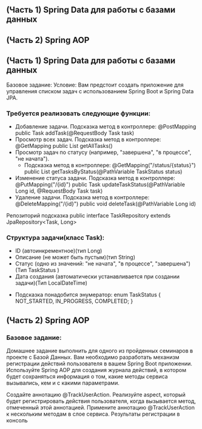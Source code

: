 ## (Часть 1) Spring Data для работы с базами данных
## (Часть 2) Spring AOP

## (Часть 1) Spring Data для работы с базами данных
Базовое задание:
Условие:
Вам предстоит создать приложение для управления списком задач с использованием Spring Boot и Spring Data JPA.

### Требуется реализовать следующие функции:
* Добавление задачи. Подсказка метод в контроллере: @PostMapping public Task addTask(@RequestBody Task task)
* Просмотр всех задач. Подсказка метод в контроллере: @GetMapping public List<Task> getAllTasks()
* Просмотр задач по статусу (например, "завершена", "в процессе", "не начата"). 
  * Подсказка метод в контроллере: @GetMapping("/status/{status}") public List<Task> getTasksByStatus(@PathVariable TaskStatus status)
* Изменение статуса задачи. Подсказка метод в контроллере: @PutMapping("/{id}") public Task updateTaskStatus(@PathVariable Long id, @RequestBody Task task)
* Удаление задачи. Подсказка метод в контроллере: @DeleteMapping("/{id}") public void deleteTask(@PathVariable Long id)

Репозиторий подсказка public interface TaskRepository extends JpaRepository<Task, Long>

### Структура задачи(класс Task):
- ID (автоинкрементное)(тип Long)
- Описание (не может быть пустым)(тип String)
- Статус (одно из значений: "не начата", "в процессе", "завершена")(Тип TaskStatus )
- Дата создания (автоматически устанавливается при создании задачи)(Тип LocalDateTime)

* Подсказка понадобится энумератор:
enum TaskStatus {
NOT_STARTED, IN_PROGRESS, COMPLETED;
}

## (Часть 2) Spring AOP 
### Базовое задание:
Домашнее задание выполнить для одного из пройденных семинаров в проекте с Базой Данных.
Вам необходимо разработать механизм регистрации действий пользователя в вашем Spring Boot приложении. Используйте Spring AOP
для создания журнала действий, в котором будет сохраняться информация о том, какие методы сервиса вызывались, кем и с какими параметрами.

Создайте аннотацию @TrackUserAction.
Реализуйте aspect, который будет регистрировать действия пользователя, когда вызывается метод, отмеченный этой аннотацией.
Примените аннотацию @TrackUserAction к нескольким методам в слое сервиса.
Результаты регистрации в консоль
